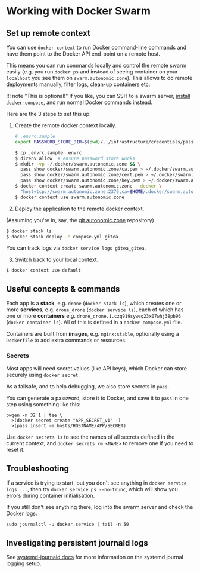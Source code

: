 # Working with Docker Swarm

## Set up remote context

You can use `docker context` to run Docker command-line commands and have them
point to the Docker API end-point on a remote host.

This means you can run commands locally and control the remote swarm easily
(e.g. you run `docker ps` and instead of seeing container on your `localhost`
you see them on `swarm.autonomic.zone`). This allows to do remote deployments
manually, filter logs, clean-up containers etc.

!!! note "This is optional!"
If you like, you can SSH to a swarm server, [install `docker-compose`](https://docs.docker.com/compose/install/#install-compose-on-linux-systems), and run normal Docker commands instead.

Here are the 3 steps to set this up.

1. Create the remote docker context locally.

   ```bash
   # .envrc.sample
   export PASSWORD_STORE_DIR=$(pwd)/../infrastructure/credentials/password-store
   ```

   ```bash
   $ cp .envrc.sample .envrc
   $ direnv allow  # ensure password store works
   $ mkdir -vp ~/.docker/swarm.autonomic.zone && \
     pass show docker/swarm.autonomic.zone/ca.pem > ~/.docker/swarm.autonomic.zone/ca.pem && \
     pass show docker/swarm.autonomic.zone/cert.pem > ~/.docker/swarm.autonomic.zone/cert.pem && \
     pass show docker/swarm.autonomic.zone/key.pem > ~/.docker/swarm.autonomic.zone/key.pem
   $ docker context create swarm.autonomic.zone --docker \
     "host=tcp://swarm.autonomic.zone:2376,ca=$HOME/.docker/swarm.autonomic.zone/ca.pem,cert=$HOME/.docker/swarm.autonomic.zone/cert.pem,key=$HOME/.docker/swarm.autonomic.zone/key.pem"
   $ docker context use swarm.autonomic.zone
   ```

2. Deploy the application to the remote docker context.

(Assuming you're in, say, the [git.autonomic.zone](https://git.autonomic.zone/autonomic-cooperative/git.autonomic.zone) repository)

```bash
$ docker stack ls
$ docker stack deploy -c compose.yml gitea
```

You can track logs via `docker service logs gitea_gitea`.

3. Switch back to your local context.

```
$ docker context use default
```

## Useful concepts & commands

Each app is a **stack**, e.g. `drone` (`docker stack ls`), which creates one or
more **services**, e.g. `drone_drone` (`docker service ls`), each of which has one or more
**containers** e.g. `drone_drone.1.czq919syweq23x07whj38pb96` (`docker container ls`). All of this is defined in a `docker-compose.yml` file.

Containers are built from **images**, e.g. `nginx:stable`, optionally using a
`Dockerfile` to add extra commands or resources.

### Secrets

Most apps will need secret values (like API keys), which Docker can store securely using `docker secret`.

As a failsafe, and to help debugging, we also store secrets in `pass`.

You can generate a password, store it to Docker, and save it to `pass` in one
step using something like this:

```
pwgen -n 32 1 | tee \
  >(docker secret create "APP_SECRET_v1" -)
  >(pass insert -m hosts/HOSTNAME/APP/SECRET)
```

Use `docker secrets ls` to see the names of all secrets defined in the current
context, and `docker secrets rm <NAME>` to remove one if you need to reset it.

## Troubleshooting

If a service is trying to start, but you don't see anything in `docker service logs ...`, then try `docker service ps --no-trunc`, which will show you errors
during container initialisation.

If you still don't see anything there, log into the swarm server and check the
Docker logs:

```
sudo journalctl -u docker.service | tail -n 50
```

## Investigating persistent journald logs

See [systemd-journald
docs](https://docs.autonomic.zone/coop-cloud/logging-with-systemd-journald/)
for more information on the systemd journal logging setup.
